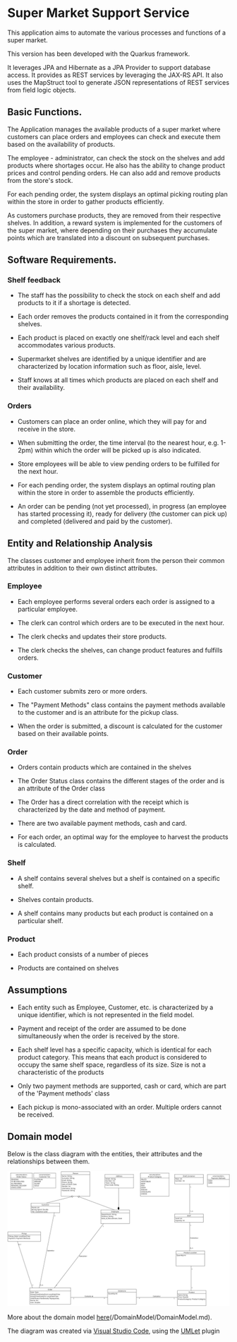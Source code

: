 Super Market Support Service
=================================

This application aims to automate the various processes and functions of a super market.

This version has been developed with the Quarkus framework.

It leverages JPA and Hibernate as a JPA Provider to support database access. It provides as REST services by leveraging the JAX-RS API. It also uses the MapStruct tool to generate JSON representations of REST services from field logic objects.

Basic Functions.
-------------------

The Application manages the available products of a super market where customers can place orders and employees can check and execute them based on the availability of products.  

The employee - administrator, can check the stock on the shelves and add products where shortages occur. He also has the ability to change product prices and control pending orders. He can also add and remove products from the store's stock. 

For each pending order, the system displays an optimal picking routing plan within the store in order to gather products efficiently.

As customers purchase products, they are removed from their respective shelves. In addition, a reward system is implemented for the customers of the super market, where depending on their purchases they accumulate points which are translated into a discount on subsequent purchases. 


Software Requirements.
---------------------

### Shelf feedback

* The staff has the possibility to check the stock on each shelf and add products to it if a shortage is detected. 

* Each order removes the products contained in it from the corresponding shelves.

* Each product is placed on exactly one shelf/rack level and each shelf accommodates various products.

* Supermarket shelves are identified by a unique identifier and are characterized by location information such as floor, aisle, level.

* Staff knows at all times which products are placed on each shelf and their availability.

### Orders

* Customers can place an order online, which they will pay for and receive in the store.

* When submitting the order, the time interval (to the nearest hour, e.g. 1-2pm) within which the order will be picked up is also indicated.

* Store employees will be able to view pending orders to be fulfilled for the next hour.

* For each pending order, the system displays an optimal routing plan within the store in order to assemble the products efficiently.

* An order can be pending (not yet processed), in progress (an employee has started processing it), ready for delivery (the customer can pick up) and completed (delivered and paid by the customer).

## Entity and Relationship Analysis

The classes customer and employee inherit from the person their common attributes in addition to their own distinct attributes. 

### Employee

* Each employee performs several orders each order is assigned to a particular employee. 

* The clerk can control which orders are to be executed in the next hour.

* The clerk checks and updates their store products.

* The clerk checks the shelves, can change product features and fulfills orders. 

### Customer

* Each customer submits zero or more orders. 

* The "Payment Methods" class contains the payment methods available to the customer and is an attribute for the pickup class. 

* When the order is submitted, a discount is calculated for the customer based on their available points.

### Order

* Orders contain products which are contained in the shelves

* The Order Status class contains the different stages of the order and is an attribute of the Order class

* The Order has a direct correlation with the receipt which is characterized by the date and method of payment. 

* There are two available payment methods, cash and card.

* For each order, an optimal way for the employee to harvest the products is calculated.

### Shelf

* A shelf contains several shelves but a shelf is contained on a specific shelf.

* Shelves contain products. 

* A shelf contains many products but each product is contained on a particular shelf. 

### Product

* Each product consists of a number of pieces

* Products are contained on shelves

 ## Assumptions

* Each entity such as Employee, Customer, etc. is characterized by a unique identifier, which is not represented in the field model. 

* Payment and receipt of the order are assumed to be done simultaneously when the order is received by the store. 

* Each shelf level has a specific capacity, which is identical for each product category. This means that each product is considered to occupy the same shelf space, regardless of its size. Size is not a characteristic of the products

* Only two payment methods are supported, cash or card, which are part of the 'Payment methods' class

* Each pickup is mono-associated with an order. Multiple orders cannot be received.


Domain model
--------------

Below is the class diagram with the entities, their attributes and the relationships between them.

![Field Model](/DomainModel/UML/DomainModel.png)

More about the domain model [here](/DomainModel/DomainModel.md)(/DomainModel/DomainModel.md).

The diagram was created via [Visual Studio Code](https://code.visualstudio.com/), using the [UMLet](https://www.umlet.com/) plugin